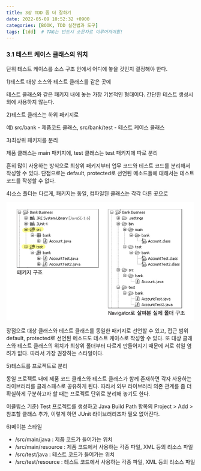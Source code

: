 ```yaml
---
title: 3장 TDD 좀 더 잘하기
date: 2022-05-09 10:52:32 +0900
categories: [BOOK, TDD 실천법과 도구]
tags: [tdd]  # TAG는 반드시 소문자로 이루어져야함!
---
```


### 3.1 테스트 케이스 클래스의 위치
단위 테스트 케이스를 소스 구조 안에서 어디에 놓을 것인지 결정해야 한다.

1)테스트 대상 소스와 테스트 클래스를 같은 곳에

테스트 클래스와 같은 패키지 내에 놓는 가장 기본적인 형태이다. 간단한 테스트 생성시 외에 사용하지 않는다.

2)테스트 클래스는 하위 패키지로

예) src/bank - 제품코드 클래스, src/bank/test - 테스트 케이스 클래스

3)최상위 패키지를 분리

제품 클래스는 main 패키지에, test 클래스는 test 패키지에 따로 분리

흔히 많이 사용하는 방식으로 최상위 패키지부터 업무 코드와 테스트 코드를 분리해서 작성할 수 있다. 단점으로는 default, protected로 선언된 메소드들에 대해서는 테스트 코드를 작성할 수 없다.

4)소스 폴더는 다르게, 패키지는 동일, 컴파일된 클래스는 각각 다른 곳으로

<img src="/assets/img/posting_img/book/TDD/test코드경로.jpeg" width="500px">

장점으로 대상 클래스와 테스트 클래스를 동일한 패키지로 선언할 수 있고, 접근 범위 default, protected로 선언된 메소드도 테스트 케이스로 작성할 수 있다.
또 대상 클래스와 테스트 클래스의 위치가 최상위 폴더부터 다르게 만들어지기 때문에 서로 섞일 염려가 없다. 따라서 가장 권장하는 스타일이다.

5)테스트를 프로젝트로 분리

동일 프로젝트 내에 제품 코드 클래스와 테스트 클래스가 함께 존재하면 각자 사용하는 라이브러리를 클래스패스로 공유하게 된다. 따라서 외부 라이브러리 의존 관계를 좀 더 확실하게 구분하고자 할 때는 프로젝트 단위로 분리해 놓기도 한다.

이클립스 기준) Test 프로젝트를 생성하고 Java Build Path 항목의 Project > Add > 참조할 클래스 추가, 이렇게 하면 JUnit 라이브러리조차 필요 없어진다.

6)메이븐 스타일
* /src/main/java : 제품 코드가 들어가는 위치
* /src/main/resource : 제품 코드에서 사용하는 각종 파일, XML 등의 리소스 파일
* /src/test/java : 테스트 코드가 들어가는 위치
* /src/test/resource : 테스트 코드에서 사용하는 각종 파일, XML 등의 리소스 파일
